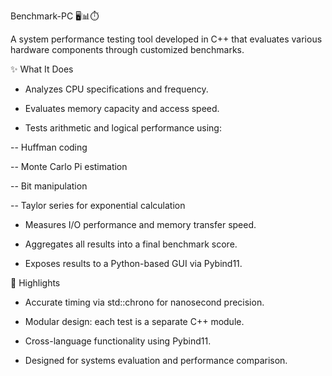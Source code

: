 Benchmark-PC 🖥️📊⏱️

A system performance testing tool developed in C++ that evaluates various hardware components through customized benchmarks.

✨ What It Does
- Analyzes CPU specifications and frequency.

- Evaluates memory capacity and access speed.

- Tests arithmetic and logical performance using:

-- Huffman coding

-- Monte Carlo Pi estimation

-- Bit manipulation

-- Taylor series for exponential calculation

- Measures I/O performance and memory transfer speed.

- Aggregates all results into a final benchmark score.

- Exposes results to a Python-based GUI via Pybind11.

📌 Highlights
- Accurate timing via std::chrono for nanosecond precision.

- Modular design: each test is a separate C++ module.

- Cross-language functionality using Pybind11.

- Designed for systems evaluation and performance comparison.
